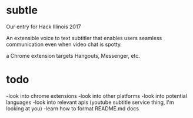 # subtle
Our entry for Hack Illinois 2017

An extensible voice to text subtitler that enables users seamless communication even when video chat is spotty.


a Chrome extension 
	targets Hangouts, Messenger, etc.

# todo
-look into chrome extensions
-look into other platforms
-look into potential languages
-look into relevant apis (youtube subtitle service thing, I'm looking at you)
-learn how to format README.md docs
